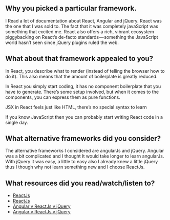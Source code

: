 ## Why you picked a particular framework.

I Read a lot of documentation about React, Angular and jQuery. React was the one that I was sold to.
The fact that it was completely javaScript was something that excited me. React also offers a rich, vibrant ecosystem piggybacking on React’s de-facto standards — something the JavaScript world hasn’t seen since jQuery plugins ruled the web.

## What about that framework appealed to you?

In React, you describe what to render (instead of telling the browser how to do it). This also means that the amount of boilerplate is greatly reduced.

In React you simply start coding, it has no component boilerplate that you have to generate. There’s some setup involved, but when it comes to the components, you can express them as pure functions.

JSX in React feels just like HTML, there’s no special syntax to learn

If you know JavaScript then you can probably start writing React code in a single day.

## What alternative frameworks did you consider?

The alternative frameworks I considered are angularJs and jQuery. Angular was a bit complicated and I thought It would take 
longer to learn angularJs. With jQuery it was easy, a little to easy also I already knew a little jQuery thus I though why not learn 
something new and I choose ReactJs.

## What resources did you read/watch/listen to?

* [ReactJs](https://medium.freecodecamp.org/the-react-handbook-b71c27b0a795)
* [ReactJs](https://reactjs.org/)
* [Angular v ReactJs v jQuery](https://www.quora.com/What-is-the-difference-between-JQuery-AngularJS-and-ReactJS)
* [Angular v ReactJs v jQuery](https://www.academind.com/learn/javascript/jquery-future-angular-react-vue/)